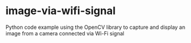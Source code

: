 # image-via-wifi-signal
Python code example using the OpenCV library to capture and display an image from a camera connected via Wi-Fi signal

